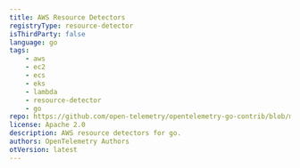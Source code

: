 ```yaml
---
title: AWS Resource Detectors
registryType: resource-detector
isThirdParty: false
language: go
tags:
    - aws
    - ec2
    - ecs
    - eks
    - lambda
    - resource-detector
    - go
repo: https://github.com/open-telemetry/opentelemetry-go-contrib/blob/main/detectors/aws/
license: Apache 2.0
description: AWS resource detectors for go.
authors: OpenTelemetry Authors
otVersion: latest
---
```

